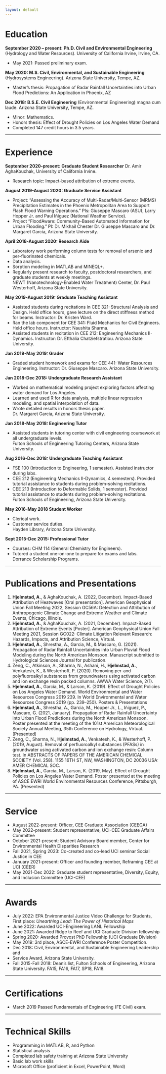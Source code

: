 ```yaml
---
layout: default
---
```


# Education
**September 2020 – present: Ph.D. Civil and Environmental Engineering** (Hydrology and Water Resources). University of California Irvine, Irvine, CA.  
- May 2021: Passed preliminary exam.

**May 2020: M.S. Civil, Environmental, and Sustainable Engineering**
(Hydrosystems Engineering). Arizona State University, Tempe, AZ.  
- Master’s thesis: Propagation of Radar Rainfall Uncertainties into
Urban Flood Predictions: An Application in Phoenix, AZ

**Dec 2018:  B.S.E. Civil Engineering** (Environmental Engineering) magna cum
laude. Arizona State University, Tempe, AZ.  
- Minor: Mathematics.  
- Honors thesis: Effect of Drought Policies on Los Angeles Water
Demand  
- Completed 147 credit hours in 3.5 years.

---
# Experience
**September 2020-present: Graduate Student Researcher**
Dr. Amir AghaKouchak, University of California Irvine.  
- Research topic: Impact-based attribution of extreme events. 

**August 2019-August 2020: Graduate Service Assistant**  
- Project: “Assessing the Accuracy of Multi-Radar/Multi-Sensor
(MRMS) Precipitation Estimates in the Phoenix Metropolitan Area
to Support Flash Flood Warning Operations.” PIs: Giuseppe Mascaro
(ASU), Larry Hopper Jr. and Paul Iñiguez (National Weather
Service).  
- Project “FloodAware: Community-Based Automated Information for
Urban Flooding.” PI: Dr. Mikhail Chester
Dr. Giuseppe Mascaro and Dr. Margaret Garcia, Arizona State
University.  

**April 2018-August 2020: Research Aide**  
- Laboratory work performing column tests for removal of arsenic and
per-fluorinated chemicals.  
- Data analysis.  
- Sorption modeling in MATLAB and MINEQL+.  
- Regularly present research to faculty, postdoctoral researchers, and
graduate students at weekly meetings.  
NEWT (Nanotechnology-Enabled Water Treatment) Center, Dr. Paul
Westerhoff, Arizona State University.

**May 2019-August 2019: Graduate Teaching Assistant**  
- Assisted students during recitations in CEE 321: Structural
Analysis and Design. Held office hours, gave lecture on the
direct stiffness method for beams. Instructor: Dr. Kristen Ward.  
- Ran the lab component for CEE 341: Fluid Mechanics for Civil
Engineers. Held office hours. Instructor: Naushita Sharma.  
- Assisted students in recitation in CEE 212: Engineering
Mechanics II-Dynamics. Instructor: Dr. Efthalia Chatziefstratiou.
Arizona State University.  

**Jan 2019-May 2019: Grader**  
- Graded student homework and exams for CEE 441: Water
Resources Engineering. Instructor: Dr. Giuseppe Mascaro.
Arizona State University.  

**Jan 2018-Dec 2018: Undergraduate Research Assistant**  
- Worked on mathematical modeling project exploring factors
affecting water demand for Los Angeles.  
- Learned and used R for data analysis, multiple linear regression
modeling, and spatial interpolation of data.  
- Wrote detailed results in honors thesis paper.  
Dr. Margaret Garcia, Arizona State University.  

**Jan 2018-May 2018: Engineering Tutor**  
- Assisted students in tutoring center with civil engineering
coursework at all undergraduate levels.  
Fulton Schools of Engineering Tutoring Centers, Arizona State
University.  

**Aug 2016-Dec 2018: Undergraduate Teaching Assistant**  
- FSE 100 (Introduction to Engineering, 1 semester). Assisted
instructor during labs.  
- CEE 212 (Engineering Mechanics II-Dynamics, 4 semesters).
Provided tutorial assistance to students during problem-solving
recitations.  
- CEE 213 (Introduction to Deformable Solids, 1 semester).
Provided tutorial assistance to students during problem-solving
recitations.  
Fulton Schools of Engineering, Arizona State University.  

**May 2016-May 2018 Student Worker**  
- Clerical work.  
- Customer service duties.  
Hayden Library, Arizona State University.    

**Sept 2015-Dec 2015: Professional Tutor**  
- Courses: CHM 114 (General Chemistry for Engineers).  
- Tutored a student one-on-one to prepare for exams and labs.  
Dorrance Scholarship Programs.  

---
# Publications and Presentations
1. **Hjelmstad, A.**, & AghaKouchak, A. (2022, December). Impact-Based Attribution of Heatwaves [Oral presentation]. American Geophysical Union Fall Meeting 2022, Session GC56A:  Detection and Attribution of Anthropogenic Climate Change and Extreme Weather and Climate Events, Chicago, Illinois.
1. **Hjelmstad, A.**, & AghaKouchak, A. (2021, December). Impact-Based Attribution of Extreme Events [Poster]. American Geophysical Union Fall Meeting 2021, Session GC022: Climate Litigation Relevant Research: Hazards, Impacts, and Attribution Science, Virtual.
1. **Hjelmstad, A.**, Shrestha, A., Garcia, M., & Mascaro, G. (2021). Propagation of Radar Rainfall Uncertainties into Urban Pluvial Flood Modeling during the North American Monsoon. Manuscript submitted to Hydrological Sciences Journal for publication.
1. Zeng, C., Atkinson, A., Sharma, N., Ashani, H., **Hjelmstad, A.**, Venkatesh, K., & Westerhoff, P. (2020). Removing per-and polyfluoroalkyl substances from groundwaters using activated carbon and ion exchange resin packed columns. AWWA Water Science, 2(1).
1. **Hjelmstad, A.**, Garcia, M., & Larson, K. (2019). Effect of Drought Policies on Los Angeles Water Demand. World Environmental and Water Resources Congress 2019 239. In World Environmental and Water Resources Congress 2019 (pp. 239–250). Posters & Presentations
1. **Hjelmstad, A.**, Shrestha, A., Garcia, M., Hopper Jr., L., Iñiguez, P., Mascaro, G. (2021, January). Propagation of Radar Rainfall Uncertainty into Urban Flood Predictions during the North American Monsoon. Poster presented at the meeting of the 101st American Meteorological Society Annual Meeting, 35th Conference on Hydrology, Virtual. (Presented)
1. Zeng, C., Sharma, N., **Hjelmstad, A.**, Venkatesh, K., & Westerhoff, P. (2019, August). Removal of perfluoroalkyl substances (PFASs) in groundwater using activated carbon and ion exchange resin: Column test. In ABSTRACTS OF PAPERS OF THE AMERICAN CHEMICAL SOCIETY (Vol. 258). 1155 16TH ST, NW, WASHINGTON, DC 20036 USA: AMER CHEMICAL SOC.
1. **Hjelmstad, A.**, Garcia, M., Larson, K. (2019, May). Effect of Drought Policies on Los Angeles Water Demand. Poster presented at the meeting of ASCE EWRI World Environmental Resources Conference, Pittsburgh, PA. (Presented)

---
# Service  
- August 2022-present: Officer, CEE Graduate Association (CEEGA)
- May 2022-present: Student representative, UCI-CEE Graduate Affairs Committee
- October 2021-present: Student Advisory Board member, Center for Environmental Health Disparities Research
- Fall 2021, Spring 2023: Co-created and co-lead UCI seminar Social Justice in CEE
- January 2021-present: Officer and founding member, Reframing CEE at UCI (CEER)
- May 2021-Dec 2022: Graduate student representative, Diversity, Equity, and Inclusion Committee (UCI-CEE)

---
# Awards
- July 2022: EPA Environmental Justice Video Challenge for Students, First place: *Unearthing Lead: The Power of Historical Maps*  
- June 2022: Awarded UCI-Engineering LANL Fellowship
- June 2021: Awarded Ridge to Reef and UCI Graduate Division fellowship
- Spring 2020: Awarded Provost PhD Fellowship (UCI Graduate Division)
- May 2019: 3rd place, ASCE-EWRI Conference Poster Competition.
- Dec 2018: Civil, Environmental, and Sustainable Engineering Leadership and
- Service Award, Arizona State University.
- Fall 2015-Fall 2018: Dean’s list, Fulton Schools of Engineering, Arizona State University. FA15, FA16, FA17, SP18, FA18.

---
# Certifications
- March 2019 Passed Fundamentals of Engineering (FE Civil) exam.

---
# Technical Skills
- Programming in MATLAB, R, and Python
- Statistical analysis
- Completed lab safety training at Arizona State University
- Basic lab work skills
- Microsoft Office (proficient in Excel, PowerPoint, Word)
